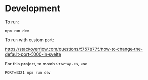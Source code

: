 # Development 

To run:

```
npm run dev
```

To run with custom port:

https://stackoverflow.com/questions/57578775/how-to-change-the-default-port-5000-in-svelte

For this project, to match `Startup.cs`, use

```
PORT=4321 npm run dev
```